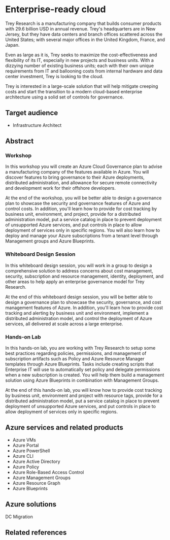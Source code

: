 # Enterprise-ready cloud

Trey Research is a manufacturing company that builds consumer products with 29.6 billion USD in annual revenue. Trey's headquarters are in New Jersey, but they have data centers and branch offices scattered across the United States; with several major offices in the United Kingdom, France, and Japan.

Even as large as it is, Trey seeks to maximize the cost-effectiveness and flexibility of its IT, especially in new projects and business units. With a dizzying number of existing business units; each with their own unique requirements from IT and ballooning costs from internal hardware and data center investment, Trey is looking to the cloud.

Trey is interested in a large-scale solution that will help mitigate creeping costs and start the transition to a modern cloud-based enterprise architecture using a solid set of controls for governance.


## Target audience
- Infrastructure Architect

## Abstract

### Workshop

In this workshop you will create an Azure Cloud Governance plan to advise a manufacturing company of the features available in Azure. You will discover features to bring governance to their Azure deployments, distributed administration, and allowance for secure remote connectivity and development work for their offshore developers. 

At the end of the workshop, you will be better able to design a governance plan to showcase the security and governance features of Azure and control costs. In addition, you'll learn how to provide for cost tracking by business unit, environment, and project, provide for a distributed administration model, put a service catalog in place to prevent deployment of unsupported Azure services, and put controls in place to allow deployment of services only in specific regions. You will also learn how to deploy and manage your Azure subscriptions from a tenant level through Management groups and Azure Blueprints.

### Whiteboard Design Session

In this whiteboard design session, you will work in a group to design a comprehensive solution to address concerns about cost management, security, subscription and resource management, identity, deployment, and other areas to help apply an enterprise governance model for Trey Research.

At the end of this whiteboard design session, you will be better able to design a governance plan to showcase the security, governance, and cost management features of Azure. In addition, you'll learn how to provide cost tracking and alerting by business unit and environment, implement a distributed administration model, and control the deployment of Azure services, all delivered at scale across a large enterprise.

### Hands-on Lab

In this hands-on lab, you are working with Trey Research to setup some best practices regarding policies, permissions, and management of subscription artifacts such as Policy and Azure Resource Manager templates through Azure Blueprints.  Tasks include creating scripts that Enterprise IT will use to automatically set policy and delegate permissions when a new subscription is created. You will help them build a management solution using Azure Blueprints in combination with Management Groups.

At the end of this hands-on lab, you will know how to provide cost tracking by business unit, environment and project with resource tags, provide for a distributed administration model, put a service catalog in place to prevent deployment of unsupported Azure services, and put controls in place to allow deployment of services only in specific regions.

## Azure services and related products
- Azure VMs
- Azure Portal
- Azure PowerShell
- Azure CLI
- Azure Active Directory
- Azure Policy
- Azure Role-Based Access Control
- Azure Management Groups
- Azure Resource Graph
- Azure Blueprints

## Azure solutions
DC Migration

## Related references

